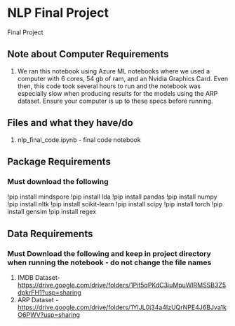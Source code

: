 # NLP Final Project
 Final Project


## Note about Computer Requirements
1. We ran this notebook using Azure ML notebooks where we used a computer with 6 cores, 54 gb of ram, and an Nvidia Graphics Card. Even then, this code took several hours to run and the notebook was especially slow when producing results for the models using the ARP dataset. Ensure your computer is up to these specs before running.

## Files and what they have/do
1. nlp_final_code.ipynb - final code notebook


## Package Requirements
### Must download the following
!pip install mindspore
!pip install lda
!pip install pandas
!pip install numpy
!pip install nltk
!pip install scikit-learn
!pip install scipy
!pip install torch
!pip install gensim
!pip install regex

## Data Requirements
### Must Download the following and keep in project directory when running the notebook - do not change the file names
1. IMDB Dataset- https://drive.google.com/drive/folders/1Pit5qPKdC3iuMpuWlRMSSB3Z5dpkrFH1?usp=sharing
1. ARP Dataset - https://drive.google.com/drive/folders/1YlJL0j34a4IzUQrNPE4J6BJva1kO6PWV?usp=sharing
